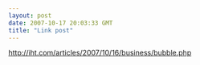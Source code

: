```yaml
---
layout: post
date: 2007-10-17 20:03:33 GMT
title: "Link post"
---
```

<http://iht.com/articles/2007/10/16/business/bubble.php>

